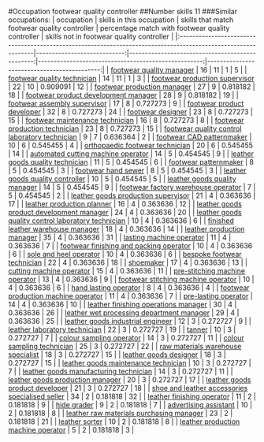#Occupation footwear quality controller
##Number skills 11
###Similar occupations:
| occupation                                                                                                    |   skills in this occupation |   skills that match footwear quality controller |   percentage match with footwear quality controller |   skills not in footwear quality controller |
|:--------------------------------------------------------------------------------------------------------------|----------------------------:|------------------------------------------------:|----------------------------------------------------:|--------------------------------------------:|
| [footwear quality manager](footwear_quality_manager.md)                                                       |                          16 |                                              11 |                                            1        |                                           5 |
| [footwear quality technician](footwear_quality_technician.md)                                                 |                          14 |                                              11 |                                            1        |                                           3 |
| [footwear production supervisor](footwear_production_supervisor.md)                                           |                          22 |                                              10 |                                            0.909091 |                                          12 |
| [footwear production manager](footwear_production_manager.md)                                                 |                          27 |                                               9 |                                            0.818182 |                                          18 |
| [footwear product development manager](footwear_product_development_manager.md)                               |                          28 |                                               9 |                                            0.818182 |                                          19 |
| [footwear assembly supervisor](footwear_assembly_supervisor.md)                                               |                          17 |                                               8 |                                            0.727273 |                                           9 |
| [footwear product developer](footwear_product_developer.md)                                                   |                          32 |                                               8 |                                            0.727273 |                                          24 |
| [footwear designer](footwear_designer.md)                                                                     |                          23 |                                               8 |                                            0.727273 |                                          15 |
| [footwear maintenance technician](footwear_maintenance_technician.md)                                         |                          16 |                                               8 |                                            0.727273 |                                           8 |
| [footwear production technician](footwear_production_technician.md)                                           |                          23 |                                               8 |                                            0.727273 |                                          15 |
| [footwear quality control laboratory technician](footwear_quality_control_laboratory_technician.md)           |                           9 |                                               7 |                                            0.636364 |                                           2 |
| [footwear CAD patternmaker](footwear_CAD_patternmaker.md)                                                     |                          10 |                                               6 |                                            0.545455 |                                           4 |
| [orthopaedic footwear technician](orthopaedic_footwear_technician.md)                                         |                          20 |                                               6 |                                            0.545455 |                                          14 |
| [automated cutting machine operator](automated_cutting_machine_operator.md)                                   |                          14 |                                               5 |                                            0.454545 |                                           9 |
| [leather goods quality technician](leather_goods_quality_technician.md)                                       |                          11 |                                               5 |                                            0.454545 |                                           6 |
| [footwear patternmaker](footwear_patternmaker.md)                                                             |                           8 |                                               5 |                                            0.454545 |                                           3 |
| [footwear hand sewer](footwear_hand_sewer.md)                                                                 |                           8 |                                               5 |                                            0.454545 |                                           3 |
| [leather goods quality controller](leather_goods_quality_controller.md)                                       |                          10 |                                               5 |                                            0.454545 |                                           5 |
| [leather goods quality manager](leather_goods_quality_manager.md)                                             |                          14 |                                               5 |                                            0.454545 |                                           9 |
| [footwear factory warehouse operator](footwear_factory_warehouse_operator.md)                                 |                           7 |                                               5 |                                            0.454545 |                                           2 |
| [leather goods production supervisor](leather_goods_production_supervisor.md)                                 |                          21 |                                               4 |                                            0.363636 |                                          17 |
| [leather production planner](leather_production_planner.md)                                                   |                          16 |                                               4 |                                            0.363636 |                                          12 |
| [leather goods product development manager](leather_goods_product_development_manager.md)                     |                          24 |                                               4 |                                            0.363636 |                                          20 |
| [leather goods quality control laboratory technician](leather_goods_quality_control_laboratory_technician.md) |                          10 |                                               4 |                                            0.363636 |                                           6 |
| [finished leather warehouse manager](finished_leather_warehouse_manager.md)                                   |                          18 |                                               4 |                                            0.363636 |                                          14 |
| [leather production manager](leather_production_manager.md)                                                   |                          35 |                                               4 |                                            0.363636 |                                          31 |
| [lasting machine operator](lasting_machine_operator.md)                                                       |                          11 |                                               4 |                                            0.363636 |                                           7 |
| [footwear finishing and packing operator](footwear_finishing_and_packing_operator.md)                         |                          10 |                                               4 |                                            0.363636 |                                           6 |
| [sole and heel operator](sole_and_heel_operator.md)                                                           |                          10 |                                               4 |                                            0.363636 |                                           6 |
| [bespoke footwear technician](bespoke_footwear_technician.md)                                                 |                          22 |                                               4 |                                            0.363636 |                                          18 |
| [shoemaker](shoemaker.md)                                                                                     |                          17 |                                               4 |                                            0.363636 |                                          13 |
| [cutting machine operator](cutting_machine_operator.md)                                                       |                          15 |                                               4 |                                            0.363636 |                                          11 |
| [pre-stitching machine operator](pre-stitching_machine_operator.md)                                           |                          13 |                                               4 |                                            0.363636 |                                           9 |
| [footwear stitching machine operator](footwear_stitching_machine_operator.md)                                 |                          10 |                                               4 |                                            0.363636 |                                           6 |
| [hand lasting operator](hand_lasting_operator.md)                                                             |                           8 |                                               4 |                                            0.363636 |                                           4 |
| [footwear production machine operator](footwear_production_machine_operator.md)                               |                          11 |                                               4 |                                            0.363636 |                                           7 |
| [pre-lasting operator](pre-lasting_operator.md)                                                               |                          14 |                                               4 |                                            0.363636 |                                          10 |
| [leather finishing operations manager](leather_finishing_operations_manager.md)                               |                          30 |                                               4 |                                            0.363636 |                                          26 |
| [leather wet processing department manager](leather_wet_processing_department_manager.md)                     |                          29 |                                               4 |                                            0.363636 |                                          25 |
| [leather goods industrial engineer](leather_goods_industrial_engineer.md)                                     |                          12 |                                               3 |                                            0.272727 |                                           9 |
| [leather laboratory technician](leather_laboratory_technician.md)                                             |                          22 |                                               3 |                                            0.272727 |                                          19 |
| [tanner](tanner.md)                                                                                           |                          10 |                                               3 |                                            0.272727 |                                           7 |
| [colour sampling operator](colour_sampling_operator.md)                                                       |                          14 |                                               3 |                                            0.272727 |                                          11 |
| [colour sampling technician](colour_sampling_technician.md)                                                   |                          25 |                                               3 |                                            0.272727 |                                          22 |
| [raw materials warehouse specialist](raw_materials_warehouse_specialist.md)                                   |                          18 |                                               3 |                                            0.272727 |                                          15 |
| [leather goods designer](leather_goods_designer.md)                                                           |                          18 |                                               3 |                                            0.272727 |                                          15 |
| [leather goods maintenance technician](leather_goods_maintenance_technician.md)                               |                          10 |                                               3 |                                            0.272727 |                                           7 |
| [leather goods manufacturing technician](leather_goods_manufacturing_technician.md)                           |                          14 |                                               3 |                                            0.272727 |                                          11 |
| [leather goods production manager](leather_goods_production_manager.md)                                       |                          20 |                                               3 |                                            0.272727 |                                          17 |
| [leather goods product developer](leather_goods_product_developer.md)                                         |                          21 |                                               3 |                                            0.272727 |                                          18 |
| [shoe and leather accessories specialised seller](shoe_and_leather_accessories_specialised_seller.md)         |                          34 |                                               2 |                                            0.181818 |                                          32 |
| [leather finishing operator](leather_finishing_operator.md)                                                   |                          11 |                                               2 |                                            0.181818 |                                           9 |
| [hide grader](hide_grader.md)                                                                                 |                           9 |                                               2 |                                            0.181818 |                                           7 |
| [advertising assistant](advertising_assistant.md)                                                             |                          10 |                                               2 |                                            0.181818 |                                           8 |
| [leather raw materials purchasing manager](leather_raw_materials_purchasing_manager.md)                       |                          23 |                                               2 |                                            0.181818 |                                          21 |
| [leather sorter](leather_sorter.md)                                                                           |                          10 |                                               2 |                                            0.181818 |                                           8 |
| [leather production machine operator](leather_production_machine_operator.md)                                 |                           5 |                                               2 |                                            0.181818 |                                           3 |
